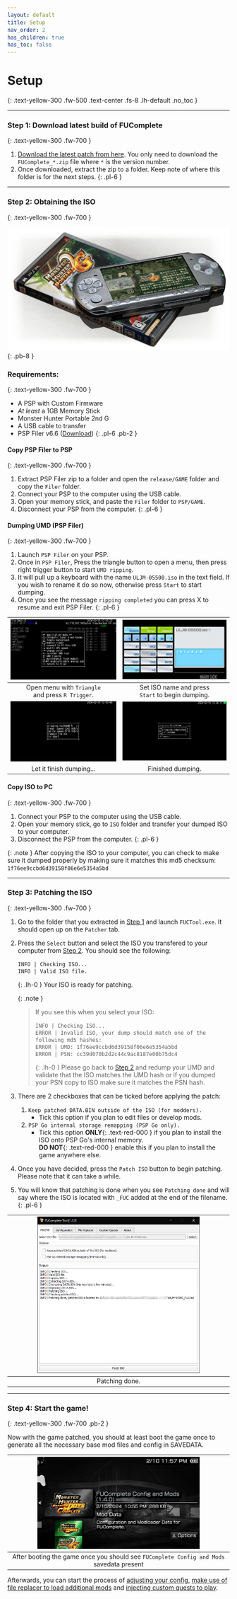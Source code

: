 ```yaml
---
layout: default
title: Setup
nav_order: 2
has_children: true
has_toc: false
---
```


# Setup
{: .text-yellow-300 .fw-500 .text-center .fs-8 .lh-default .no_toc }

---

### Step 1: Download latest build of FUComplete
{: .text-yellow-300 .fw-700 }

1. [Download the latest patch from here](https://github.com/FUComplete/Patch/releases/latest). You only need to download the `FUComplete_*.zip` file where `*` is the version number.
2. Once downloaded, extract the zip to a folder. Keep note of where this folder is for the next steps.
{: .pl-6 }

---

### Step 2: Obtaining the ISO
{: .text-yellow-300 .fw-700 }

![SetupLogo](/assets/images/setup_pspgame.png)
{: .pb-8 }

### Requirements:
{: .text-yellow-300 .fw-700 }

* A PSP with Custom Firmware
* *At least* a 1GB Memory Stick
* Monster Hunter Portable 2nd G
* A USB cable to transfer
* PSP Filer v6.6 ([Download](https://archive.org/download/filer6.6/filer6.6.zip))
{: .pl-6 .pb-2 }

#### Copy PSP Filer to PSP
{: .text-yellow-300 .fw-700 }

1. Extract PSP Filer zip to a folder and open the `release/GAME` folder and copy the `Filer` folder.
2. Connect your PSP to the computer using the USB cable.
3. Open your memory stick, and paste the `Filer` folder to `PSP/GAME`.
4. Disconnect your PSP from the computer.
{: .pl-6 }

#### Dumping UMD (PSP Filer) 
{: .text-yellow-300 .fw-700 }

1. Launch `PSP Filer` on your PSP.
2. Once in `PSP Filer`, Press the triangle button to open a menu, then press right trigger button to start `UMD ripping`.
3. It will pull up a keyboard with the name `ULJM-05500.iso` in the text field. If you wish to rename it do so now, otherwise press `Start` to start dumping.
4. Once you see the message `ripping completed` you can press X to resume and exit PSP Filer.
{: .pl-6 }

| <a href="/assets/images/pspfiler_1.png" target="_blank"><img src="/assets/images/pspfiler_1.png"></a> | <a href="/assets/images/pspfiler_2.png" target="_blank"><img src="/assets/images/pspfiler_2.png"></a> |
|:---:|:---:|
| Open menu with `Triangle`<br>and press `R Trigger`. | Set ISO name and press<br>`Start` to begin dumping. |
| <a href="/assets/images/pspfiler_3.png" target="_blank"><img src="/assets/images/pspfiler_3.png"></a> | <a href="/assets/images/pspfiler_4.png" target="_blank"><img src="/assets/images/pspfiler_4.png"></a> |
| Let it finish dumping... | Finished dumping. |

#### Copy ISO to PC
{: .text-yellow-300 .fw-700 }

1. Connect your PSP to the computer using the USB cable.
2. Open your memory stick, go to `ISO` folder and transfer your dumped ISO to your computer.
3. Disconnect the PSP from the computer.
{: .pl-6 }

{: .note }
After copying the ISO to your computer, you can check to make sure it dumped properly by making sure it matches this md5 checksum: `1f76ee9ccbd6d39158f06e6e5354a5bd`

---

### Step 3: Patching the ISO
{: .text-yellow-300 .fw-700 }

1. Go to the folder that you extracted in [Step 1](#step-1-download-latest-build-of-fucomplete) and launch `FUCTool.exe`. It should open up on the `Patcher` tab.
2. Press the `Select` button and select the ISO you transfered to your computer from [Step 2](#step-2-obtaining-the-iso). You should see the following:
    
    ```
    INFO | Checking ISO...
    INFO | Valid ISO file.
    ```
    {: .lh-0 }
Your ISO is ready for patching.
    
    {: .note }
    >If you see this when you select your ISO:
    >```
    >INFO | Checking ISO...
    >ERROR | Invalid ISO, your dump should match one of the following md5 hashes:
    >ERROR | UMD: 1f76ee9ccbd6d39158f06e6e5354a5bd
    >ERROR | PSN: cc39d070b2d2c44c9ac8187e00b75dc4
    >```
    >{: .lh-0 }
    > Please go back to [Step 2](#step-2-obtaining-the-iso) and redump your UMD and validate that the ISO matches the UMD hash or if you dumped your PSN copy to ISO make sure it matches the PSN hash.
3. There are 2 checkboxes that can be ticked before applying the patch:
    1. `Keep patched DATA.BIN outside of the ISO (for modders).`
        - Tick this option if you plan to edit files or develop mods.
    2. `PSP Go internal storage remapping (PSP Go only).`
        - Tick this option **ONLY**{: .text-red-000 } if you plan to install the ISO onto PSP Go's internal memory.<br>**DO NOT**{: .text-red-000 } enable this if you plan to install the game anywhere else.
4. Once you have decided, press the `Patch ISO` button to begin patching. Please note that it can take a while.
5. You will know that patching is done when you see `Patching done` and will say where the ISO is located with `_FUC` added at the end of the filename.
{: .pl-6 }

| <a href="/assets/images/fuctool_patching.png" target="_blank"><img src="/assets/images/fuctool_patching.png" width="75%"></a> |
|:---:|
| Patching done. |

---

### Step 4: Start the game!
{: .text-yellow-300 .fw-700 .pb-2 }

Now with the game patched, you should at least boot the game once to generate all the necessary base mod files and config in SAVEDATA.

| <a href="/assets/images/mod_savedata.png" target="_blank"><img src="/assets/images/mod_savedata.png" width="75%"></a> |
|:---:|
| After booting the game once you should see `FUComplete Config and Mods` savedata present |

Afterwards, you can start the process of [adjusting your config](/docs/fuctool/config.html), [make use of file replacer to load additional mods](/docs/fuctool/file_replacer.html) and [injecting custom quests to play](/docs/fuctool/custom_quests.html). 
